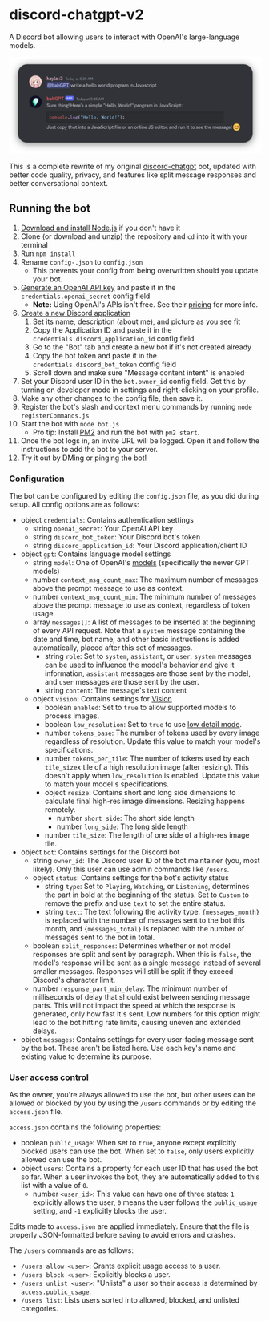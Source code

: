 # discord-chatgpt-v2
A Discord bot allowing users to interact with OpenAI's large-language models.

![Sample](/sample.png)

This is a complete rewrite of my original [discord-chatgpt](https://github.com/CyberGen49/discord-chatgpt) bot, updated with better code quality, privacy, and features like split message responses and better conversational context.

## Running the bot
1. [Download and install Node.js](https://nodejs.org/en/download/) if you don't have it
1. Clone (or download and unzip) the repository and `cd` into it with your terminal
1. Run `npm install`
1. Rename `config-.json` to `config.json`
    * This prevents your config from being overwritten should you update your bot.
1. [Generate an OpenAI API key](https://platform.openai.com/account/api-keys) and paste it in the `credentials.openai_secret` config field
    * **Note:** Using OpenAI's APIs isn't free. See their [pricing](https://openai.com/pricing) for more info.
1. [Create a new Discord application](https://discord.com/developers/applications)
    1. Set its name, description (about me), and picture as you see fit
    1. Copy the Application ID and paste it in the `credentials.discord_application_id` config field
    1. Go to the "Bot" tab and create a new bot if it's not created already
    1. Copy the bot token and paste it in the `credentials.discord_bot_token` config field
    1. Scroll down and make sure "Message content intent" is enabled
1. Set your Discord user ID in the `bot.owner_id` config field. Get this by turning on developer mode in settings and right-clicking on your profile.
1. Make any other changes to the config file, then save it.
1. Register the bot's slash and context menu commands by running `node registerCommands.js`
1. Start the bot with `node bot.js`
    * Pro tip: Install [PM2](https://pm2.keymetrics.io/docs/usage/quick-start/) and run the bot with `pm2 start`.
1. Once the bot logs in, an invite URL will be logged. Open it and follow the instructions to add the bot to your server.
1. Try it out by DMing or pinging the bot!

### Configuration
The bot can be configured by editing the `config.json` file, as you did during setup. All config options are as follows:

- object `credentials`: Contains authentication settings
    - string `openai_secret`: Your OpenAI API key
    - string `discord_bot_token`: Your Discord bot's token
    - string `discord_application_id`: Your Discord application/client ID
- object `gpt`: Contains language model settings
    - string `model`: One of OpenAI's [models](https://platform.openai.com/docs/models/overview) (specifically the newer GPT models)
    - number `context_msg_count_max`: The maximum number of messages above the prompt message to use as context.
    - number `context_msg_count_min`: The minimum number of messages above the prompt message to use as context, regardless of token usage.
    - array `messages[]`: A list of messages to be inserted at the beginning of every API request. Note that a `system` message containing the date and time, bot name, and other basic instructions is added automatically, placed after this set of messages.
        - string `role`: Set to `system`, `assistant`, or `user`. `system` messages can be used to influence the model's behavior and give it information, `assistant` messages are those sent by the model, and `user` messages are those sent by the user.
        - string `content`: The message's text content
    - object `vision`: Contains settings for [Vision](https://platform.openai.com/docs/guides/vision)
        - boolean `enabled`: Set to `true` to allow supported models to process images.
        - boolean `low_resolution`: Set to `true` to use [low detail mode](https://platform.openai.com/docs/guides/vision/low-or-high-fidelity-image-understanding).
        - number `tokens_base`: The number of tokens used by every image regardless of resolution. Update this value to match your model's specifications.
        - number `tokens_per_tile`: The number of tokens used by each `tile_size`x tile of a high resolution image (after resizing). This doesn't apply when `low_resolution` is enabled. Update this value to match your model's specifications.
        - object `resize`: Contains short and long side dimensions to calculate final high-res image dimensions. Resizing happens remotely.
            - number `short_side`: The short side length
            - number `long_side`: The long side length
        - number `tile_size`: The length of one side of a high-res image tile.
- object `bot`: Contains settings for the Discord bot
    - string `owner_id`: The Discord user ID of the bot maintainer (you, most likely). Only this user can use admin commands like `/users`.
    - object `status`: Contains settings for the bot's activity status
        - string `type`: Set to `Playing`, `Watching`, or `Listening`, determines the part in bold at the beginning of the status. Set to `Custom` to remove the prefix and use `text` to set the entire status.
        - string `text`: The text following the activity type. `{messages_month}` is replaced with the number of messages sent to the bot this month, and `{messages_total}` is replaced with the number of messages sent to the bot in total.
    - boolean `split_responses`: Determines whether or not model responses are split and sent by paragraph. When this is `false`, the model's response will be sent as a single message instead of several smaller messages. Responses will still be split if they exceed Discord's character limit.
    - number `response_part_min_delay`: The minimum number of milliseconds of delay that should exist between sending message parts. This will not impact the speed at which the response is generated, only how fast it's sent. Low numbers for this option might lead to the bot hitting rate limits, causing uneven and extended delays.
- object `messages`: Contains settings for every user-facing message sent by the bot. These aren't be listed here. Use each key's name and existing value to determine its purpose.

### User access control
As the owner, you're always allowed to use the bot, but other users can be allowed or blocked by you by using the `/users` commands or by editing the `access.json` file.

`access.json` contains the following properties:

- boolean `public_usage`: When set to `true`, anyone except explicitly blocked users can use the bot. When set to `false`, only users explicitly allowed can use the bot.
- object `users`: Contains a property for each user ID that has used the bot so far. When a user invokes the bot, they are automatically added to this list with a value of `0`.
    - number `<user_id>`: This value can have one of three states: `1` explicitly allows the user, `0` means the user follows the `public_usage` setting, and `-1` explicitly blocks the user.

Edits made to `access.json` are applied immediately. Ensure that the file is properly JSON-formatted before saving to avoid errors and crashes.

The `/users` commands are as follows:

- `/users allow <user>`: Grants explicit usage access to a user.
- `/users block <user>`: Explicitly blocks a user.
- `/users unlist <user>`: "Unlists" a user so their access is determined by `access.public_usage`.
- `/users list`: Lists users sorted into allowed, blocked, and unlisted categories.